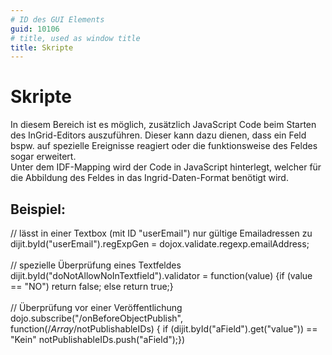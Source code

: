 ```yaml
---
# ID des GUI Elements
guid: 10106
# title, used as window title
title: Skripte
---
```


# Skripte

In diesem Bereich ist es möglich, zusätzlich JavaScript Code beim Starten des InGrid-Editors auszuführen. Dieser kann dazu dienen, dass ein Feld bspw. auf spezielle Ereignisse reagiert oder die funktionsweise des Feldes sogar erweitert.<br/>Unter dem IDF-Mapping wird der Code in JavaScript hinterlegt, welcher für die Abbildung des Feldes in das Ingrid-Daten-Format benötigt wird.

## Beispiel:

// lässt in einer Textbox (mit ID "userEmail") nur gültige Emailadressen zu<br/>dijit.byId("userEmail").regExpGen = dojox.validate.regexp.emailAddress;<br/><br/>// spezielle Überprüfung eines Textfeldes<br/>dijit.byId("doNotAllowNoInTextfield").validator = function(value) {if (value == "NO") return false; else return true;}<br/><br/>// Überprüfung vor einer Veröffentlichung<br/>dojo.subscribe("/onBeforeObjectPublish", function(/*Array*/notPublishableIDs) { if (dijit.byId("aField").get("value")) == "Kein" notPublishableIDs.push("aField");})
